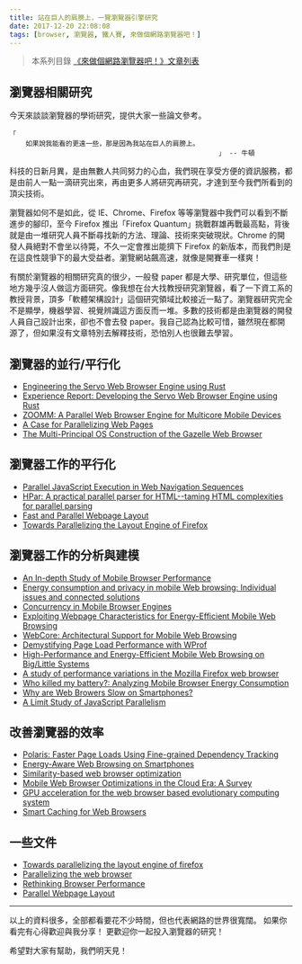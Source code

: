 ```yaml
---
title: 站在巨人的肩膀上，一覽瀏覽器引擎研究
date: 2017-12-20 22:08:08
tags: [browser, 瀏覽器, 鐵人賽, 來做個網路瀏覽器吧！]
---
```

> 本系列目錄 [《來做個網路瀏覽器吧！》文章列表](/post/2018/02/browser/browser_series_33/)


## 瀏覽器相關研究

今天來談談瀏覽器的學術研究，提供大家一些論文參考。

```
「
    如果說我能看的更遠一些，那是因為我站在巨人的肩膀上。
                                                    」 -- 牛頓
```

科技的日新月異，是由無數人共同努力的心血，我們現在享受方便的資訊服務，都是由前人一點一滴研究出來，再由更多人將研究再研究，才達到至今我們所看到的頂尖技術。

瀏覽器如何不是如此，從 IE、Chrome、Firefox 等等瀏覽器中我們可以看到不斷進步的腳印，至今 Firefox 推出「Firefox Quantum」挑戰群雄再戰最高點，背後就是由一堆研究人員不斷尋找新的方法、理論、技術來突破現狀。Chrome 的開發人員絕對不會坐以待斃，不久一定會推出能擠下 Firefox 的新版本，而我們則是在這良性競爭下的最大受益者。瀏覽網站飆高速，就像是開賽車一樣爽！

有關於瀏覽器的相關研究真的很少，一般發 paper 都是大學、研究單位，但這些地方幾乎沒人做這方面研究。像我想在台大找教授研究瀏覽器，看了一下資工系的教授背景，頂多「軟體架構設計」這個研究領域比較接近一點了。瀏覽器研究完全不是顯學，機器學習、視覺辨識這方面反而一堆。多數的技術都是由瀏覽器的開發人員自己設計出來，卻也不會去發 paper。我自己認為比較可惜，雖然現在都開源了，但如果沒有文章特別去解釋技術，恐怕別人也很難去學習。



## 瀏覽器的並行/平行化

*   [Engineering the Servo Web Browser Engine using Rust](https://raw.githubusercontent.com/larsbergstrom/papers/master/icse16-servo-preprint.pdf)
*   [Experience Report: Developing the Servo Web Browser Engine using Rust](http://arxiv.org/abs/1505.07383)
*   [ZOOMM: A Parallel Web Browser Engine for Multicore Mobile Devices](http://www.tinmith.net/papers/cascaval-ppopp-2013.pdf)
*   [A Case for Parallelizing Web Pages](https://www.usenix.org/system/files/conference/hotpar12/hotpar12-final58.pdf)
*   [The Multi-Principal OS Construction of the Gazelle Web Browser](http://research.microsoft.com/pubs/79655/gazelle.pdf)

## 瀏覽器工作的平行化

*   [Parallel JavaScript Execution in Web Navigation Sequences](http://ieeexplore.ieee.org/xpl/articleDetails.jsp?arnumber=7396817)
*   [HPar: A practical parallel parser for HTML--taming HTML complexities for parallel parsing](http://dl.acm.org/citation.cfm?id=2555301)
*   [Fast and Parallel Webpage Layout](https://lmeyerov.github.io/projects/pbrowser/pubfiles/paper.pdf)
*   [Towards Parallelizing the Layout Engine of Firefox](https://www.usenix.org/legacy/event/hotpar10/tech/full_papers/Badea.pdf)


## 瀏覽器工作的分析與建模

*   [An In-depth Study of Mobile Browser Performance](http://dl.acm.org/citation.cfm?id=2883014)
*   [Energy consumption and privacy in mobile Web browsing: Individual issues and connected solutions](http://www.sciencedirect.com/science/article/pii/S2210537916000081)
*   [Concurrency in Mobile Browser Engines](http://ieeexplore.ieee.org/xpls/abs_all.jsp?arnumber=7140678)
*   [Exploiting Webpage Characteristics for Energy-Efficient Mobile Web Browsing](http://ieeexplore.ieee.org/xpls/abs_all.jsp?arnumber=6327179)
*   [WebCore: Architectural Support for Mobile Web Browsing](http://www.yuhaozhu.com/pubs/isca14.pdf)
*   [Demystifying Page Load Performance with WProf](https://www3.cs.stonybrook.edu/%7Earunab/papers/wprof.pdf)
*   [High-Performance and Energy-Efficient Mobile Web Browsing on Big/Little Systems](http://3nity.io/%7Evj/downloads/publications/zhu10hpca.pdf)
*   [A study of performance variations in the Mozilla Firefox web browser](http://delivery.acm.org/10.1145/2530000/2525402/p3-larres.pdf?ip=169.234.217.188&id=2525402&acc=PUBLIC&key=CA367851C7E3CE77%2EE385B6E260950907%2E4D4702B0C3E38B35%2E4D4702B0C3E38B35&CFID=804568850&CFTOKEN=79805568&__acm__=1466664534_ac8d7658ff673120270c10e7287b5e46)
*   [Who killed my battery?: Analyzing Mobile Browser Energy Consumption](https://crypto.stanford.edu/~dabo/pubs/papers/browserpower.pdf)
*   [Why are Web Browers Slow on Smartphones?](http://dl.acm.org/citation.cfm?id=2184508)
*   [A Limit Study of JavaScript Parallelism](http://ieeexplore.ieee.org/xpls/abs_all.jsp?arnumber=5649419)

## 改善瀏覽器的效率

*   [Polaris: Faster Page Loads Using Fine-grained Dependency Tracking](http://web.mit.edu/ravinet/www/polaris_nsdi16.pdf)
*   [Energy-Aware Web Browsing on Smartphones](http://ieeexplore.ieee.org/stamp/stamp.jsp?tp=&arnumber=6776557)
*   [Similarity-based web browser optimization](http://delivery.acm.org/10.1145/2570000/2567971/p575-wang.pdf?ip=169.234.217.188&id=2567971&acc=ACTIVE%20SERVICE&key=CA367851C7E3CE77%2EE385B6E260950907%2E4D4702B0C3E38B35%2E4D4702B0C3E38B35&CFID=804568850&CFTOKEN=79805568&__acm__=1466664056_0298e63e62dbf74a962413739f521a82)
*   [Mobile Web Browser Optimizations in the Cloud Era: A Survey](http://ieeexplore.ieee.org/xpls/abs_all.jsp?arnumber=6525571&tag=1)
*   [GPU acceleration for the web browser based evolutionary computing system](http://ieeexplore.ieee.org/stamp/stamp.jsp?tp=&arnumber=6689051)
*   [Smart Caching for Web Browsers](http://delivery.acm.org/10.1145/1780000/1772741/p491-zhang.pdf?ip=169.234.16.99&id=1772741&acc=ACTIVE%20SERVICE&key=CA367851C7E3CE77%2EE385B6E260950907%2E4D4702B0C3E38B35%2E4D4702B0C3E38B35&CFID=773108184&CFTOKEN=96473062&__acm__=1461092571_faf3749e491f2a63796ae5bf811efc79)


## 一些文件

*   [Towards parallelizing the layout engine of firefox](https://www.usenix.org/legacy/event/hotpar10/tech/slides/badea.pdf)
*   [Parallelizing the web browser](http://lmeyerov.github.io/projects/pbrowser/hotpar09/paper.pdf)
*   [Rethinking Browser Performance](http://lmeyerov.github.io/projects/pbrowser/pubfiles/login.pdf)
*   [Parallel Webpage Layout](http://parlab.eecs.berkeley.edu/sites/all/parlab/files/playout.pdf)

---
以上的資料很多，全部都看要花不少時間，但也代表網路的世界很寬闊。
如果你看完有心得歡迎與我分享！
更歡迎你一起投入瀏覽器的研究！

希望對大家有幫助，我們明天見！
                                                        
